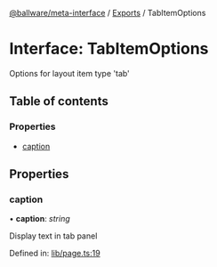 [@ballware/meta-interface](../README.md) / [Exports](../modules.md) / TabItemOptions

# Interface: TabItemOptions

Options for layout item type 'tab'

## Table of contents

### Properties

- [caption](tabitemoptions.md#caption)

## Properties

### caption

• **caption**: *string*

Display text in tab panel

Defined in: [lib/page.ts:19](https://github.com/ballware/ballware-client/blob/69c8328/libs/meta-interface/src/lib/page.ts#L19)
